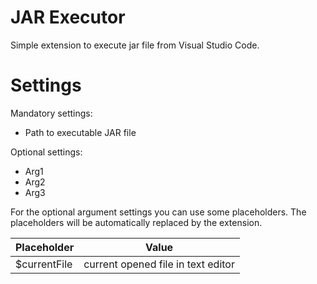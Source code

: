 # JAR Executor

Simple extension to execute jar file from Visual Studio Code.

# Settings

Mandatory settings:
* Path to executable JAR file

Optional settings:
* Arg1
* Arg2
* Arg3

For the optional argument settings you can use some placeholders. The placeholders will be automatically replaced by the extension.

| Placeholder   | Value                              |
| ------------- | ---------------------------------- |
| $currentFile  | current opened file in text editor |

